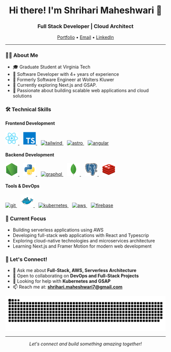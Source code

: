 <h1 align="center">Hi there! I'm Shrihari Maheshwari 👋</h1>
<h3 align="center">Full Stack Developer | Cloud Architect</h3>

<p align="center">
  <a href="https://shriharim.com" target="_blank">Portfolio</a> •
  <a href="mailto:shrihari.maheshwari7@gmail.com">Email</a> •
  <a href="https://www.linkedin.com/in/shrihari-maheshwari/">LinkedIn</a>
</p>

---

### 👨‍💻 About Me

- 🎓 Graduate Student at Virginia Tech
- 💼 Software Developer with 4+ years of experience
- 🏢 Formerly Software Engineer at Wolters Kluwer
- 🌱 Currently exploring Next.js and GSAP.
- 🚀 Passionate about building scalable web applications and cloud solutions

### 🛠️ Technical Skills

<h4>Frontend Development</h4>
<p align="left">
    <a href="https://reactjs.org/" target="_blank" rel="noreferrer">
        <img src="https://raw.githubusercontent.com/devicons/devicon/master/icons/react/react-original.svg" alt="react" width="40" height="40"/>
    </a>&nbsp;&nbsp;
    <a href="https://www.typescriptlang.org/" target="_blank" rel="noreferrer">
        <img src="https://raw.githubusercontent.com/devicons/devicon/master/icons/typescript/typescript-original.svg" alt="typescript" width="40" height="40"/>
    </a>&nbsp;&nbsp;
    <a href="https://tailwindcss.com/" target="_blank" rel="noreferrer">
        <img src="https://www.vectorlogo.zone/logos/tailwindcss/tailwindcss-icon.svg" alt="tailwind" width="40" height="40"/>
    </a>&nbsp;&nbsp;
    <a href="https://astro.build" target="_blank" rel="noreferrer">
        <img src="https://astro.build/assets/press/astro-icon-light-gradient.svg" alt="astro" width="40" height="40"/>
    </a>&nbsp;&nbsp;
    <a href="https://angular.io" target="_blank" rel="noreferrer">
        <img src="https://angular.io/assets/images/logos/angular/angular.svg" alt="angular" width="40" height="40"/>
    </a>
</p>

<h4>Backend Development</h4>
<p align="left">
    <a href="https://nodejs.org" target="_blank" rel="noreferrer">
        <img src="https://raw.githubusercontent.com/devicons/devicon/master/icons/nodejs/nodejs-original.svg" alt="nodejs" width="40" height="40"/>
    </a>&nbsp;&nbsp;
    <a href="https://www.python.org" target="_blank" rel="noreferrer">
        <img src="https://raw.githubusercontent.com/devicons/devicon/master/icons/python/python-original.svg" alt="python" width="40" height="40"/>
    </a>&nbsp;&nbsp;
    <a href="https://graphql.org" target="_blank" rel="noreferrer">
        <img src="https://www.vectorlogo.zone/logos/graphql/graphql-icon.svg" alt="graphql" width="40" height="40"/>
    </a>&nbsp;&nbsp;
    <a href="https://www.mongodb.org" target="_blank" rel="noreferrer">
        <img src="https://raw.githubusercontent.com/devicons/devicon/master/icons/mongodb/mongodb-original.svg" alt="mongodb" width="40" height="40"/>
    </a>&nbsp;&nbsp;
    <a href="https://www.postgresql.org" target="_blank" rel="noreferrer">
        <img src="https://raw.githubusercontent.com/devicons/devicon/master/icons/postgresql/postgresql-original.svg" alt="postgresql" width="40" height="40"/>
    </a>&nbsp;&nbsp;
    <a href="https://redis.io" target="_blank" rel="noreferrer">
        <img src="https://raw.githubusercontent.com/devicons/devicon/master/icons/redis/redis-original.svg" alt="redis" width="40" height="40"/>
    </a>
</p>

<h4>Tools & DevOps</h4>
<p align="left">
    <a href="https://git-scm.com/" target="_blank" rel="noreferrer">
        <img src="https://www.vectorlogo.zone/logos/git-scm/git-scm-icon.svg" alt="git" width="40" height="40"/>
    </a>&nbsp;&nbsp;
    <a href="https://www.docker.com/" target="_blank" rel="noreferrer">
        <img src="https://raw.githubusercontent.com/devicons/devicon/master/icons/docker/docker-original.svg" alt="docker" width="40" height="40"/>
    </a>&nbsp;&nbsp;
    <a href="https://kubernetes.io" target="_blank" rel="noreferrer">
        <img src="https://www.vectorlogo.zone/logos/kubernetes/kubernetes-icon.svg" alt="kubernetes" width="40" height="40"/>
    </a>&nbsp;&nbsp;
    <a href="https://aws.amazon.com" target="_blank" rel="noreferrer">
        <img src="https://www.vectorlogo.zone/logos/amazon_aws/amazon_aws-icon.svg" alt="aws" width="40" height="40"/>
    </a>&nbsp;&nbsp;
    <a href="https://firebase.google.com/" target="_blank" rel="noreferrer">
        <img src="https://www.vectorlogo.zone/logos/firebase/firebase-icon.svg" alt="firebase" width="40" height="40"/>
    </a>
</p>

### 🔭 Current Focus

- Building serverless applications using AWS
- Developing full-stack web applications with React and Typescrip
- Exploring cloud-native technologies and microservices architecture
- Learning Next.js and Framer Motion for modern web development

### 🤝 Let's Connect!

- 💬 Ask me about **Full-Stack, AWS, Serverless Architecture**
- 👯 Open to collaborating on **DevOps and Full-Stack Projects**
- 🤝 Looking for help with **Kubernetes and GSAP**
- 📫 Reach me at: **shrihari.maheshwari7@gmail.com**

<picture>
  <source media="(prefers-color-scheme: dark)" srcset="https://raw.githubusercontent.com/shriharimaheshwari/shriharimaheshwari/output/github-snake-dark.svg" />
  <source media="(prefers-color-scheme: light)" srcset="https://raw.githubusercontent.com/shriharimaheshwari/shriharimaheshwari/output/github-snake.svg" />
  <img alt="github-snake" src="https://raw.githubusercontent.com/shriharimaheshwari/shriharimaheshwari/output/github-snake.svg" />
</picture>

---

<p align="center">
  <i>Let's connect and build something amazing together!</i>
</p>
